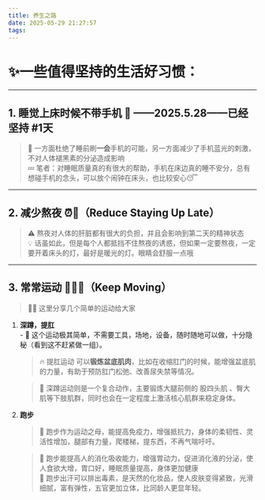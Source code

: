 ```yaml
---
title: 养生之路
date: 2025-05-29 21:27:57
tags:
---
```

# ✨一些值得坚持的生活好习惯：

---

## 1. 睡觉上床时候不带手机 📵 ——2025.5.28——已经坚持 #1天

> 🌙 一方面杜绝了睡前刷**一会**手机的可能，另一方面减少了手机蓝光的刺激，不对人体褪黑素的分泌造成影响  
> 💤 笔者：对睡眠质量真的有很大的帮助，手机在床边真的睡不安分，总有想碰手机的念头，可以放个闹钟在床头，也比较安心😴

---

## 2. 减少熬夜 ⏰🌙（Reduce Staying Up Late）

> ⚠️ 熬夜对人体的肝脏都有很大的负担，并且会影响到第二天的精神状态  
> 💡 话虽如此，但是每个人都抵挡不住熬夜的诱惑，但如果一定要熬夜，一定要开着床头的灯，最好是暖光的灯。眼睛会舒服一点哦

---

## 3. 常常运动 🏃‍♂️💪（Keep Moving）
> 🚴‍♀️ 这里分享几个简单的运动给大家  
1. **深蹲，提肛**  
       - 💺 这个运动极其简单，不需要工具，场地，设备，随时随地可以做，十分隐秘（看到这不赶紧做一组）。
       
	> 🔥 提肛运动 可以**锻炼盆底肌肉**，比如在收缩肛门的时候，能增强盆底肌的力量，有助于预防肛门松弛、改善尿失禁等情况。
  
	> 🦵 深蹲运动则是一个复合动作，主要锻炼大腿前侧的 股四头肌 、臀大肌等下肢肌群，同时也会在一定程度上激活核心肌群来稳定身体。
	
2. **跑步**  
    > 👟 跑步作为运动之母，能提高免疫力，增强抵抗力，身体的柔韧性、灵活性增加，腿部有力量，爬楼梯，提东西，不再气喘吁吁。 

    > 🌟 跑步能提高人的消化吸收能力，增强胃动力，促进消化液的分泌，使人食欲大增，胃口好，睡眠质量提高，身体更加健康  
    > 💫 跑步出汗可以排出毒素，是天然的化妆品，使人皮肤变得紧致，光滑细腻，富有弹性，五官更加立体，比同龄人更显年轻。